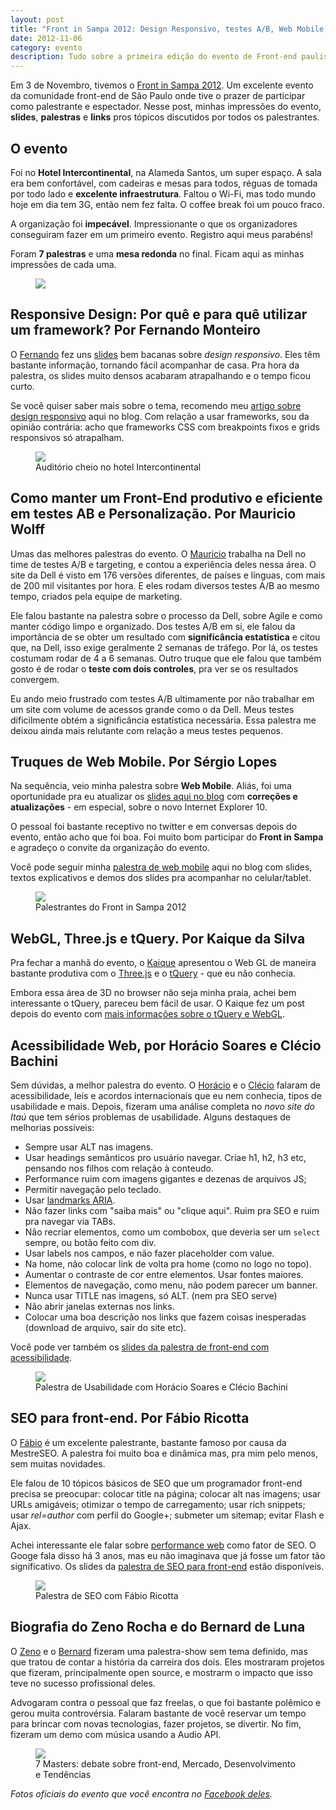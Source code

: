 ```yaml
---
layout: post
title: "Front in Sampa 2012: Design Responsivo, testes A/B, Web Mobile, WebGL, Acessibilidade, SEO e carreira"
date: 2012-11-06
category: evento
description: Tudo sobre a primeira edição do evento de Front-end paulistano que reuniu excelentes palestrantes em Novembro/2012
---
```


Em 3 de Novembro, tivemos o [Front in Sampa 2012](http://frontinsampa.com.br/). Um excelente evento da comunidade front-end de São Paulo onde tive o prazer de participar como palestrante e espectador. Nesse post, minhas impressões do evento, **slides**, **palestras** e **links** pros tópicos discutidos por todos os palestrantes.

## O evento

Foi no **Hotel Intercontinental**, na Alameda Santos, um super espaço. A sala era bem confortável, com cadeiras e mesas para todos, réguas de tomada por todo lado e **excelente infraestrutura**. Faltou o Wi-Fi, mas todo mundo hoje em dia tem 3G, então nem fez falta. O coffee break foi um pouco fraco.

A organização foi **impecável**. Impressionante o que os organizadores conseguiram fazer em um primeiro evento. Registro aqui meus parabéns!

Foram **7 palestras** e uma **mesa redonda** no final. Ficam aqui as minhas impressões de cada uma.

<figure>
	<img src="img/posts/frontinsampa2012/logo.png">
</figure>

## Responsive Design: Por quê e para quê utilizar um framework? Por Fernando Monteiro

O [Fernando](https://twitter.com/newaeonweb) fez uns [slides](https://speakerdeck.com/newaeonweb/palestra-responsive-design-front-in-sampa-2012) bem bacanas sobre *design responsivo*. Eles têm bastante informação, tornando fácil acompanhar de casa. Pra hora da palestra, os slides muito densos acabaram atrapalhando e o tempo ficou curto.

Se você quiser saber mais sobre o tema, recomendo meu [artigo sobre design responsivo](/responsive-web-design/) aqui no blog. Com relação a usar frameworks, sou da opinião contrária: acho que frameworks CSS com breakpoints fixos e grids responsivos só atrapalham.

<figure>
	<img src="img/posts/frontinsampa2012/sala.jpg">
	<figcaption>Auditório cheio no hotel Intercontinental</figcaption>
</figure>

## Como manter um Front-End produtivo e eficiente em testes AB e Personalização. Por Mauricio Wolff

Umas das melhores palestras do evento. O [Mauricio](https://twitter.com/bitbonsai) trabalha na Dell no time de testes A/B e targeting, e contou a experiência deles nessa área. O site da Dell é visto em 176 versões diferentes, de países e línguas, com mais de 200 mil visitantes por hora. E eles rodam diversos testes A/B ao mesmo tempo, criados pela equipe de marketing.

Ele falou bastante na palestra sobre o processo da Dell, sobre Agile e como manter código limpo e organizado. Dos testes A/B em si, ele falou da importância de se obter um resultado com **significância estatística** e citou que, na Dell, isso exige geralmente 2 semanas de tráfego. Por lá, os testes costumam rodar de 4 a 6 semanas. Outro truque que ele falou que também gosto é de rodar o **teste com dois controles**, pra ver se os resultados convergem.

Eu ando meio frustrado com testes A/B ultimamente por não trabalhar em um site com volume de acessos grande como o da Dell. Meus testes dificilmente obtém a significância estatística necessária. Essa palestra me deixou ainda mais relutante com relação a meus testes pequenos.

## Truques de Web Mobile. Por Sérgio Lopes

Na sequência, veio minha palestra sobre **Web Mobile**. Aliás, foi uma oportunidade pra eu atualizar os [slides aqui no blog](/palestra-mobile-web/) com **correções e atualizações** - em especial, sobre o novo Internet Explorer 10.

O pessoal foi bastante receptivo no twitter e em conversas depois do evento, então acho que foi boa. Foi muito bom participar do **Front in Sampa** e agradeço o convite da organização do evento.

Você pode seguir minha [palestra de web mobile](/palestra-mobile-web/) aqui no blog com slides, textos explicativos e demos dos slides pra acompanhar no celular/tablet.

<figure>
	<img src="img/posts/frontinsampa2012/palestrantes.jpg">
	<figcaption>Palestrantes do Front in Sampa 2012</figcaption>
</figure>

## WebGL, Three.js e tQuery. Por Kaique da Silva

Pra fechar a manhã do evento, o [Kaique](https://twitter.com/japaloc) apresentou o Web GL de maneira bastante produtiva com o [Three.js](https://github.com/mrdoob/three.js/) e o [tQuery](http://jeromeetienne.github.com/tquery/) - que eu não conhecia. 

Embora essa área de 3D no browser não seja minha praia, achei bem interessante o tQuery, pareceu bem fácil de usar. O Kaique fez um post depois do evento com [mais informações sobre o tQuery e WebGL](http://cladecoders.tumblr.com/post/34992750279/tquery-zero).

## Acessibilidade Web, por Horácio Soares e Clécio Bachini

Sem dúvidas, a melhor palestra do evento. O [Horácio](https://twitter.com/horaciosoares) e o [Clécio](https://twitter.com/cbachini) falaram de acessibilidade, leis e acordos internacionais que eu nem conhecia, tipos de usabilidade e mais. Depois, fizeram uma análise completa no *novo site do Itaú* que tem sérios problemas de usabilidade. Alguns destaques de melhorias possíveis:

* Sempre usar ALT nas imagens.
* Usar headings semânticos pro usuário navegar. Criae h1, h2, h3 etc, pensando nos filhos com relação à conteudo.
* Performance ruim com imagens gigantes e dezenas de arquivos JS;
* Permitir navegação pelo teclado.
* Usar [landmarks ARIA](http://www.w3.org/TR/wai-aria/roles).
* Não fazer links com "saiba mais" ou "clique aqui". Ruim pra SEO e ruim pra navegar via TABs.
* Não recriar elementos, como um combobox, que deveria ser um `select` sempre, ou botão feito com div.
* Usar labels nos campos, e não fazer placeholder com value.
* Na home, não colocar link de volta pra home (como no logo no topo).
* Aumentar o contraste de cor entre elementos. Usar fontes maiores.
* Elementos de navegação, como menu, não podem parecer um banner.
* Nunca usar TITLE nas imagens, só ALT. (nem pra SEO serve)
* Não abrir janelas externas nos links.
* Colocar uma boa descrição nos links que fazem coisas inesperadas (download de arquivo, sair do site etc).

Você pode ver também os [slides da palestra de front-end com acessibilidade](http://www.slideshare.net/horacio.soares/frontend-com-acessibilidade-frontinsampa-nov-2012).

<figure>
	<img src="img/posts/frontinsampa2012/horacio-clecio.jpg">
	<figcaption>Palestra de Usabilidade com Horácio Soares e Clécio Bachini</figcaption>
</figure>

## SEO para front-end. Por Fábio Ricotta

O [Fábio](https://twitter.com/fabioricotta) é um excelente palestrante, bastante famoso por causa da MestreSEO. A palestra foi muito boa e dinâmica mas, pra mim pelo menos, sem muitas novidades.

Ele falou de 10 tópicos básicos de SEO que um programador front-end precisa se preocupar: colocar title na página; colocar alt nas imagens; usar URLs amigáveis; otimizar o tempo de carregamento; usar rich snippets; usar *rel=author* com perfil do Google+; submeter um sitemap; evitar Flash e Ajax.

Achei interessante ele falar sobre [performance web](http://blog.caelum.com.br/por-uma-web-mais-rapida-26-tecnicas-de-otimizacao-de-sites/) como fator de SEO. O Googe fala disso há 3 anos, mas eu não imaginava que já fosse um fator tão significativo. Os slides da [palestra de SEO para front-end](http://www.slideshare.net/fabioricotta/seo-para-frontend) estão disponíveis.

<figure>
	<img src="img/posts/frontinsampa2012/ricotta.jpg">
	<figcaption>Palestra de SEO com Fábio Ricotta</figcaption>
</figure>

## Biografia do Zeno Rocha e do Bernard de Luna

O [Zeno](https://twitter.com/zenorocha) e o [Bernard](https://twitter.com/bernarddeluna) fizeram uma palestra-show sem tema definido, mas que tratou de contar a história da carreira dos dois. Eles mostraram projetos que fizeram, principalmente open source, e mostrarm o impacto que isso teve no sucesso profissional deles.

Advogaram contra o pessoal que faz freelas, o que foi bastante polêmico e gerou muita controvérsia. Falaram bastante de você reservar um tempo para brincar com novas tecnologias, fazer projetos, se divertir. No fim, fizeram um demo com música usando a Audio API.

<figure>
	<img src="img/posts/frontinsampa2012/painel.jpg">
	<figcaption>7 Masters: debate sobre front-end, Mercado, Desenvolvimento e Tendências</figcaption>
</figure>

*Fotos oficiais do evento que você encontra no [Facebook deles](https://www.facebook.com/media/set/?set=a.380437568703158.92613.328721007208148&type=1).*

